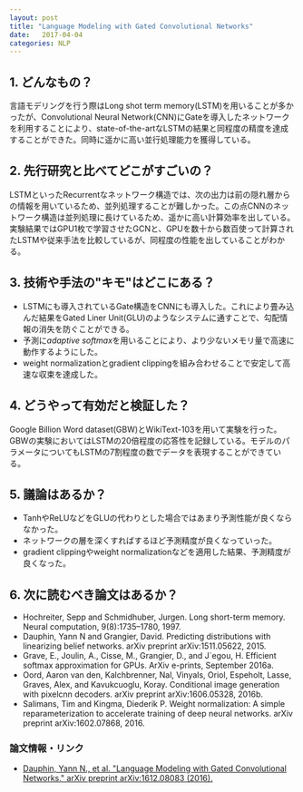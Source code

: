 ```yaml
---
layout: post
title: "Language Modeling with Gated Convolutional Networks"
date:   2017-04-04
categories: NLP
---
```


## 1. どんなもの？

言語モデリングを行う際はLong shot term memory(LSTM)を用いることが多かったが、Convolutional Neural Network(CNN)にGateを導入したネットワークを利用することにより、state-of-the-artなLSTMの結果と同程度の精度を達成することができた。同時に遥かに高い並行処理能力を獲得している。

## 2. 先行研究と比べてどこがすごいの？

LSTMといったRecurrentなネットワーク構造では、次の出力は前の隠れ層からの情報を用いているため、並列処理することが難しかった。この点CNNのネットワーク構造は並列処理に長けているため、遥かに高い計算効率を出している。実験結果ではGPU1枚で学習させたGCNと、GPUを数十から数百使って計算されたLSTMや従来手法を比較しているが、同程度の性能を出していることがわかる。

## 3. 技術や手法の"キモ"はどこにある？

* LSTMにも導入されているGate構造をCNNにも導入した。これにより畳み込んだ結果をGated Liner Unit(GLU)のようなシステムに通すことで、勾配情報の消失を防ぐことができる。
* 予測に*adaptive softmax*を用いることにより、より少ないメモリ量で高速に動作するようにした。
* weight normalizationとgradient clippingを組み合わせることで安定して高速な収束を達成した。
  
## 4. どうやって有効だと検証した？

Google Billion Word dataset(GBW)とWikiText-103を用いて実験を行った。GBWの実験においてはLSTMの20倍程度の応答性を記録している。モデルのパラメータについてもLSTMの7割程度の数でデータを表現することができている。

## 5. 議論はあるか？

* TanhやReLUなどをGLUの代わりとした場合ではあまり予測性能が良くならなかった。
* ネットワークの層を深くすればするほど予測精度が良くなっていった。
* gradient clippingやweight normalizationなどを適用した結果、予測精度が良くなった。

## 6. 次に読むべき論文はあるか？

* Hochreiter, Sepp and Schmidhuber, Jurgen. Long short-term memory. Neural computation, 9(8):1735–1780, 1997.
* Dauphin, Yann N and Grangier, David. Predicting distributions with linearizing belief networks. arXiv preprint arXiv:1511.05622, 2015.
* Grave, E., Joulin, A., Cisse, M., Grangier, D., and J´egou, H. Efficient softmax approximation for GPUs. ArXiv e-prints, September 2016a.
* Oord, Aaron van den, Kalchbrenner, Nal, Vinyals, Oriol, Espeholt, Lasse, Graves, Alex, and Kavukcuoglu, Koray. Conditional image generation with pixelcnn decoders. arXiv preprint arXiv:1606.05328, 2016b.
* Salimans, Tim and Kingma, Diederik P. Weight normalization: A simple reparameterization to accelerate training of deep neural networks. arXiv preprint arXiv:1602.07868, 2016.

### 論文情報・リンク

* [Dauphin, Yann N., et al. "Language Modeling with Gated Convolutional Networks." arXiv preprint arXiv:1612.08083 (2016).](https://arxiv.org/pdf/1612.08083.pdf)
